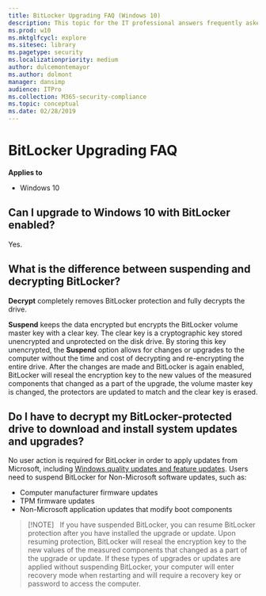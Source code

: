 ```yaml
---
title: BitLocker Upgrading FAQ (Windows 10)
description: This topic for the IT professional answers frequently asked questions concerning the requirements to use, upgrade, deploy and administer, and key management policies for BitLocker.
ms.prod: w10
ms.mktglfcycl: explore
ms.sitesec: library
ms.pagetype: security
ms.localizationpriority: medium
author: dulcemontemayor
ms.author: dolmont
manager: dansimp
audience: ITPro
ms.collection: M365-security-compliance
ms.topic: conceptual
ms.date: 02/28/2019
---
```


# BitLocker Upgrading FAQ

**Applies to**
-   Windows 10

## Can I upgrade to Windows 10 with BitLocker enabled?

Yes. 

## What is the difference between suspending and decrypting BitLocker?

**Decrypt** completely removes BitLocker protection and fully decrypts the drive.

**Suspend** keeps the data encrypted but encrypts the BitLocker volume master key with a clear key. The clear key is a cryptographic key stored unencrypted and unprotected on the disk drive. By storing this key unencrypted, the **Suspend** option allows for changes or upgrades to the computer without the time and cost of decrypting and re-encrypting the entire drive. After the changes are made and BitLocker is again enabled, BitLocker will reseal the encryption key to the new values of the measured components that changed as a part of the upgrade, the volume master key is changed, the protectors are updated to match and the clear key is erased.

## Do I have to decrypt my BitLocker-protected drive to download and install system updates and upgrades?

No user action is required for BitLocker in order to apply updates from Microsoft, including [Windows quality updates and feature updates](https://technet.microsoft.com/itpro/windows/manage/waas-quick-start). 
Users need to suspend BitLocker for Non-Microsoft software updates, such as:   

- Computer manufacturer firmware updates
- TPM firmware updates
- Non-Microsoft application updates that modify boot components

> [!NOTE]  
> If you have suspended BitLocker, you can resume BitLocker protection after you have installed the upgrade or update. Upon resuming protection, BitLocker will reseal the encryption key to the new values of the measured components that changed as a part of the upgrade or update. If these types of upgrades or updates are applied without suspending BitLocker, your computer will enter recovery mode when restarting and will require a recovery key or password to access the computer.
 
